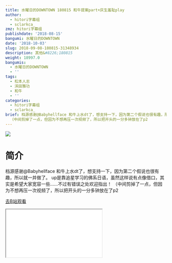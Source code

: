 ```yaml
---
title: 水曜日的DOWNTOWN 180815 和牛提案part+庆生羞耻play
author:
  - hitori字幕组
  - sclarkca_
zmz: hitori字幕组
publishdate: '2018-08-15'
bangumi: 水曜日的DOWNTOWN
date: '2018-10-03'
slug: 2018-09-08-180815-31348934
description: 其他&#8226;180815
weight: 18997.0
bangumis:
  - 水曜日的DOWNTOWN
  - ''
tags:
  - 松本人志
  - 滨田雅功
  - 和牛
  - ''
categories:
  - hitori字幕组
  - sclarkca_
brief: 档源感谢@Babyhellface 和牛上水dt了，想支持一下，因为第二个假说也很有趣，所以就一并做了。 up是靠追星学习的佛系日语，虽然这样说有点像借口，其实是希望大家宽容一些……不过有错误之处欢迎指出！
  （中间剪掉了一点，但因为不想再压一次视频了，所以把开头的一分多钟放在了p2
---
```

![](https://i.imgur.com/yXubA1S.jpg)
# 简介
档源感谢@Babyhellface
和牛上水dt了，想支持一下，因为第二个假说也很有趣，所以就一并做了。
up是靠追星学习的佛系日语，虽然这样说有点像借口，其实是希望大家宽容一些……不过有错误之处欢迎指出！
（中间剪掉了一点，但因为不想再压一次视频了，所以把开头的一分多钟放在了p2

[去B站观看](https://www.bilibili.com/video/av31348934/)
<div class ="resp-container"><iframe class="testiframe" src="//player.bilibili.com/player.html?aid=31348934"", scrolling="no", allowfullscreen="true" > </iframe></div>
